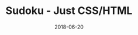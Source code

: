 ---
title: 'Sudoku - Just CSS/HTML'
description: 'Complete a sudoku puzzle without Javascript or server-side interaction.'
gametype: 'medium'
gameid: 25
date: 2018-06-20
tags: []
draft: false
type: 'games'
num19: [{'idx':1,'arr1':[1,2,3,4,5,6,7,8,9],'arr2':[1,2,3,4,5,6,7,8,9]},{'idx':2,'arr1':[1,2,3,4,5,6,7,8,9],'arr2':[1,2,3,4,5,6,7,8,9]},{'idx':3,'arr1':[1,2,3,4,5,6,7,8,9],'arr2':[1,2,3,4,5,6,7,8,9]},{'idx':4,'arr1':[1,2,3,4,5,6,7,8,9],'arr2':[1,2,3,4,5,6,7,8,9]},{'idx':5,'arr1':[1,2,3,4,5,6,7,8,9],'arr2':[1,2,3,4,5,6,7,8,9]},{'idx':6,'arr1':[1,2,3,4,5,6,7,8,9],'arr2':[1,2,3,4,5,6,7,8,9]},{'idx':7,'arr1':[1,2,3,4,5,6,7,8,9],'arr2':[1,2,3,4,5,6,7,8,9]},{'idx':8,'arr1':[1,2,3,4,5,6,7,8,9],'arr2':[1,2,3,4,5,6,7,8,9]},{'idx':9,'arr1':[1,2,3,4,5,6,7,8,9],'arr2':[1,2,3,4,5,6,7,8,9]}]
puzzle: [[0, 0, 5, 0, 0, 0, 7, 0, 6], [0, 0, 0, 0, 0, 0, 0, 0, 3], [0, 3, 8, 6, 2, 9, 0, 0, 0], [0, 0, 0, 4, 3, 0, 0, 2, 0], [0, 0, 0, 0, 7, 5, 9, 0, 8], [0, 0, 0, 9, 8, 0, 0, 4, 0], [0, 6, 9, 1, 5, 8, 0, 0, 0], [0, 0, 0, 0, 0, 0, 0, 0, 5], [0, 0, 3, 0, 0, 0, 4, 0, 9]]
layout: 'sudokucssstatic'
---